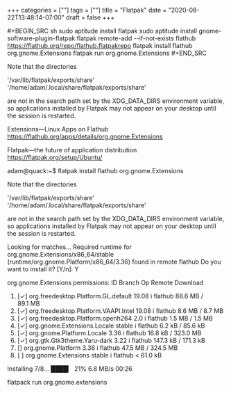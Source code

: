 +++
categories = [""]
tags = [""]
title = "Flatpak"
date = "2020-08-22T13:48:14-07:00"
draft = false
+++

#+BEGIN_SRC sh
sudo aptitude install flatpak
sudo aptitude install gnome-software-plugin-flatpak
flatpak remote-add --if-not-exists flathub https://flathub.org/repo/flathub.flatpakrepo
flatpak install flathub org.gnome.Extensions
flatpak run org.gnome.Extensions
#+END_SRC

Note that the directories 

'/var/lib/flatpak/exports/share'
'/home/adam/.local/share/flatpak/exports/share'

are not in the search path set by the XDG_DATA_DIRS environment variable, so
applications installed by Flatpak may not appear on your desktop until the
session is restarted.

Extensions—Linux Apps on Flathub
https://flathub.org/apps/details/org.gnome.Extensions

Flatpak—the future of application distribution
https://flatpak.org/setup/Ubuntu/

adam@quack:~$ flatpak install flathub org.gnome.Extensions

Note that the directories 

'/var/lib/flatpak/exports/share'
'/home/adam/.local/share/flatpak/exports/share'

are not in the search path set by the XDG_DATA_DIRS environment variable, so
applications installed by Flatpak may not appear on your desktop until the
session is restarted.

Looking for matches…
Required runtime for org.gnome.Extensions/x86_64/stable (runtime/org.gnome.Platform/x86_64/3.36) found in remote flathub
Do you want to install it? [Y/n]: Y

org.gnome.Extensions permissions:
        ID                                         Branch       Op       Remote        Download
 1. [✓] org.freedesktop.Platform.GL.default        19.08        i        flathub         88.6 MB / 89.1 MB
 2. [✓] org.freedesktop.Platform.VAAPI.Intel       19.08        i        flathub          8.6 MB / 8.7 MB
 3. [✓] org.freedesktop.Platform.openh264          2.0          i        flathub          1.5 MB / 1.5 MB
 4. [✓] org.gnome.Extensions.Locale                stable       i        flathub          6.2 kB / 85.6 kB
 5. [✓] org.gnome.Platform.Locale                  3.36         i        flathub         16.8 kB / 323.0 MB
 6. [✓] org.gtk.Gtk3theme.Yaru-dark                3.22         i        flathub        147.3 kB / 171.3 kB
 7. [\] org.gnome.Platform                         3.36         i        flathub         47.5 MB / 324.5 MB
 8. [ ] org.gnome.Extensions                       stable       i        flathub       < 61.0 kB

Installing 7/8… ████▏                 21%  6.8 MB/s  00:26

flatpack run org.gnome.extensions

